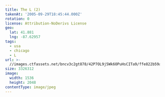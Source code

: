 ```yaml
---
title: The L (2)
takenAt: '2005-09-29T18:45:44.000Z'
rotation: 0
license: Attribution-NoDerivs License
geo:
  lat: 41.881
  lng: -87.62957
tags:
  - usa
  - chicago
  - L
url: >-
  //images.ctfassets.net/bncv3c2gt878/42P7OL9j5Wk6OPuHsCITa9/ffe822b59ac215762c73838ab72d4146/the-l-2_4324872239_o
size: 3326312
image:
  width: 1536
  height: 2048
contentType: image/jpeg
---
```


